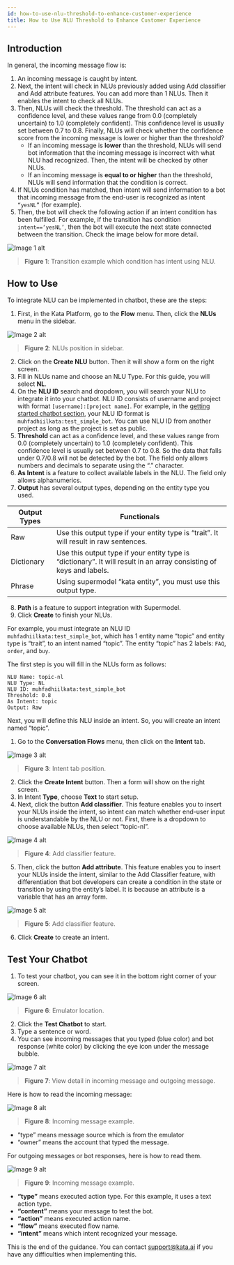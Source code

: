 ```yaml
---
id: how-to-use-nlu-threshold-to-enhance-customer-experience
title: How to Use NLU Threshold to Enhance Customer Experience
---
```


## Introduction

In general, the incoming message flow is:

1. An incoming message is caught by intent.
2. Next, the intent will check in NLUs previously added using Add classifier and Add attribute features. You can add more than 1 NLUs. Then it enables the intent to check all NLUs.
3. Then, NLUs will check the threshold. The threshold can act as a confidence level, and these values range from 0.0 (completely uncertain) to 1.0 (completely confident). This confidence level is usually set between 0.7 to 0.8. Finally, NLUs will check whether the confidence score from the incoming message is lower or higher than the threshold?
    - If an incoming message is **lower** than the threshold, NLUs will send bot information that the incoming message is incorrect with what NLU had recognized. Then, the intent will be checked by other NLUs.
    - If an incoming message is **equal to or higher** than the threshold, NLUs will send information that the condition is correct.
4. If NLUs condition has matched, then intent will send information to a bot that incoming message from the end-user is recognized as intent `“yesNL”` (for example).
5. Then, the bot will check the following action if an intent condition has been fulfilled. For example, if the transition has condition `intent==‘yesNL’`, then the bot will execute the next state connected between the transition. Check the image below for more detail.

![Image 1 alt](/assets/images/products/kata-platform/how-to/how-to-use-nlu-threshold-to-enhance-customer-experience/image1.png)

> **Figure 1**: Transition example which condition has intent using NLU.

## How to Use

To integrate NLU can be implemented in chatbot, these are the steps:

1. First, in the Kata Platform, go to the **Flow** menu. Then, click the **NLUs** menu in the sidebar.

![Image 2 alt](/assets/images/products/kata-platform/how-to/how-to-use-nlu-threshold-to-enhance-customer-experience/image2.png)

> **Figure 2**: NLUs position in sidebar.

2. Click on the **Create NLU** button. Then it will show a form on the right screen.
3. Fill in NLUs name and choose an NLU Type. For this guide, you will select **NL**.
4. On the **NLU ID** search and dropdown, you will search your NLU to integrate it into your chatbot. NLU ID consists of username and project with format `[username]:[project name]`. For example, in the [getting started chatbot section](/kata-platform/documentation-content/start-your-first-chatbot), your NLU ID format is `muhfadhiilkata:test_simple_bot`. You can use NLU ID from another project as long as the project is set as public.
5. **Threshold** can act as a confidence level, and these values range from 0.0 (completely uncertain) to 1.0 (completely confident). This confidence level is usually set between 0.7 to 0.8. So the data that falls under 0.7/0.8 will not be detected by the bot. The field only allows numbers and decimals to separate using the “.” character.
6. **As Intent** is a feature to collect available labels in the NLU. The field only allows alphanumerics.
7. **Output** has several output types, depending on the entity type you used.

| Output Types | Functionals                                                                                                         |
| ------------ | ------------------------------------------------------------------------------------------------------------------- |
| Raw          | Use this output type if your entity type is “trait”. It will result in raw sentences.                               |
| Dictionary   | Use this output type if your entity type is “dictionary”. It will result in an array consisting of keys and labels. |
| Phrase       | Using supermodel “kata entity”, you must use this output type.                                                      |

8. **Path** is a feature to support integration with Supermodel.
9. Click **Create** to finish your NLUs.

For example, you must integrate an NLU ID `muhfadhiilkata:test_simple_bot`, which has 1 entity name “topic” and entity type is “trait”, to an intent named “topic”. The entity “topic” has 2 labels: `FAQ`, `order`, and `buy`.

The first step is you will fill in the NLUs form as follows:

```
NLU Name: topic-nl
NLU Type: NL
NLU ID: muhfadhiilkata:test_simple_bot
Threshold: 0.8
As Intent: topic
Output: Raw
```

Next, you will define this NLU inside an intent. So, you will create an intent named “topic”.

1. Go to the **Conversation Flows** menu, then click on the **Intent** tab.

![Image 3 alt](/assets/images/products/kata-platform/how-to/how-to-use-nlu-threshold-to-enhance-customer-experience/image3.png)

> **Figure 3**: Intent tab position.

2. Click the **Create Intent** button. Then a form will show on the right screen.
3. In Intent **Type**, choose **Text** to start setup.
4. Next, click the button **Add classifier**. This feature enables you to insert your NLUs inside the intent, so intent can match whether end-user input is understandable by the NLU or not. First, there is a dropdown to choose available NLUs, then select “topic-nl”.

![Image 4 alt](/assets/images/products/kata-platform/how-to/how-to-use-nlu-threshold-to-enhance-customer-experience/image4.png)

> **Figure 4**: Add classifier feature.

5. Then, click the button **Add attribute**. This feature enables you to insert your NLUs inside the intent, similar to the Add Classifier feature, with differentiation that bot developers can create a condition in the state or transition by using the entity’s label. It is because an attribute is a variable that has an array form.

![Image 5 alt](/assets/images/products/kata-platform/how-to/how-to-use-nlu-threshold-to-enhance-customer-experience/image5.png)

> **Figure 5**: Add classifier feature.

6. Click **Create** to create an intent.

## Test Your Chatbot

1. To test your chatbot, you can see it in the bottom right corner of your screen.

![Image 6 alt](/assets/images/products/kata-platform/how-to/how-to-use-nlu-threshold-to-enhance-customer-experience/image6.png)

> **Figure 6**: Emulator location.

2. Click the **Test Chatbot** to start.
3. Type a sentence or word.
4. You can see incoming messages that you typed (blue color) and bot response (white color) by clicking the eye icon under the message bubble.

![Image 7 alt](/assets/images/products/kata-platform/how-to/how-to-use-nlu-threshold-to-enhance-customer-experience/image7.png)

> **Figure 7**: View detail in incoming message and outgoing message.

Here is how to read the incoming message:

![Image 8 alt](/assets/images/products/kata-platform/how-to/how-to-use-nlu-threshold-to-enhance-customer-experience/image8.png)

> **Figure 8**: Incoming message example.

-   “type” means message source which is from the emulator
-   “owner” means the account that typed the message.

For outgoing messages or bot responses, here is how to read them.

![Image 9 alt](/assets/images/products/kata-platform/how-to/how-to-use-nlu-threshold-to-enhance-customer-experience/image9.png)

> **Figure 9**: Incoming message example.

-   **“type”** means executed action type. For this example, it uses a text action type.
-   **“content”** means your message to test the bot.
-   **“action”** means executed action name.
-   **“flow”** means executed flow name.
-   **“intent”** means which intent recognized your message.

This is the end of the guidance. You can contact <a href="mailto:support@kata.ai">support@kata.ai</a> if you have any difficulties when implementing this.
